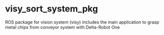 # visy_sort_system_pkg
ROS package for vision system (visy) includes the main application to grasp metal chips from conveyor system with Delta-Robot One

